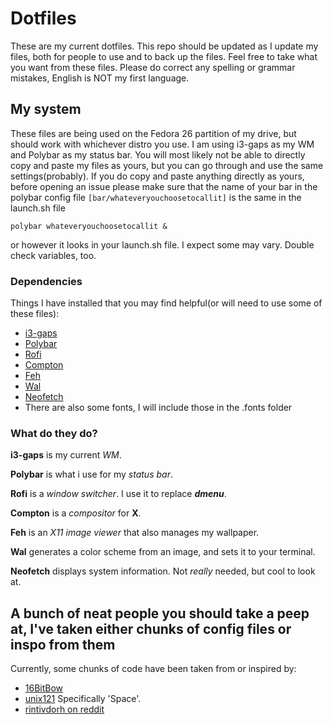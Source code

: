 # Dotfiles
These are my current dotfiles. This repo should be updated as I update my files, both for people to use and to back up the files. Feel free to take what you want from these files. Please do correct any spelling or grammar mistakes, English is NOT my first language.

## My system
These files are being used on the Fedora 26 partition of my drive, but should work with whichever distro you use. I am using i3-gaps as my WM and Polybar as my status bar.
You will most likely not be able to directly copy and paste my files as yours, but you can go through and use the same settings(probably).
If you do copy and paste anything directly as yours, before opening an issue please make sure that the name of your bar in the polybar config file ```[bar/whateveryouchoosetocallit]``` is the same in the launch.sh file
```# Launch bar1 and bar2
polybar whateveryouchoosetocallit &
```
or however it looks in your launch.sh file. I expect some may vary. Double check variables, too. 
### Dependencies
Things I have installed that you may find helpful(or will need to use some of these files):

* [i3-gaps](https://github.com/Airblader/i3)
* [Polybar](https://github.com/jaagr/polybar)
* [Rofi](https://davedavenport.github.io/rofi/)
* [Compton](https://github.com/chjj/compton)
* [Feh](https://github.com/derf/feh)
* [Wal](https://github.com/dylanaraps/wal)
* [Neofetch](https://github.com/dylanaraps/neofetch)
* There are also some fonts, I will include those in the .fonts folder
### What do they do?

**i3-gaps** is my current *WM*.

**Polybar** is what i use for my *status bar*.

**Rofi** is a *window switcher*. I use it to replace **_dmenu_**.

**Compton** is a *compositor* for **X**.

**Feh** is an *X11 image viewer* that also manages my wallpaper.

**Wal** generates a color scheme from an image, and sets it to your terminal.

**Neofetch** displays system information. Not *really* needed, but cool to look at.


## A bunch of neat people you should take a peep at, I've taken either chunks of config files or inspo from them

Currently, some chunks of code have been taken from or inspired by:
* [16BitBow](https://github.com/16BitBow/dotfiles)
* [unix121](https://github.com/Sopwai/i3wm-themer) Specifically 'Space'.
* [rintivdorh on reddit](https://www.reddit.com/r/unixporn/comments/5y85do/i3gaps_polybar_cranium/)
